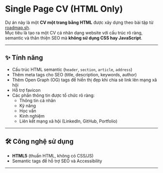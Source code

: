 # Single Page CV (HTML Only)

Dự án này là một **CV một trang bằng HTML** được xây dựng theo bài tập từ [roadmap.sh](https://roadmap.sh/projects/single-page-cv).  
Mục tiêu là tạo ra một CV cá nhân dạng website với cấu trúc rõ ràng, semantic và thân thiện SEO mà **không sử dụng CSS hay JavaScript**.

---

## ✨ Tính năng
- Cấu trúc HTML semantic (`header`, `section`, `article`, `address`)
- Thêm meta tags cho SEO (title, description, keywords, author)
- Thêm Open Graph (OG) tags để hiển thị đẹp khi chia sẻ link lên mạng xã hội
- Hỗ trợ favicon
- Các phần thông tin được tổ chức rõ ràng:
  - Thông tin cá nhân
  - Kỹ năng
  - Học vấn
  - Kinh nghiệm
  - Liên kết mạng xã hội (LinkedIn, GitHub, Portfolio)

---

## 🛠️ Công nghệ sử dụng
- **HTML5** (thuần HTML, không có CSS/JS)
- Semantic tags để hỗ trợ SEO và Accessibility

---
